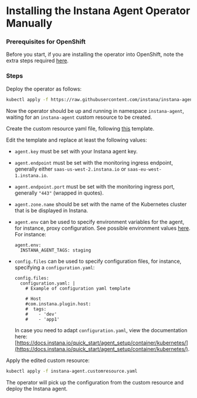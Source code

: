 Installing the Instana Agent Operator Manually
==============================================

### Prerequisites for OpenShift

Before you start, if you are installing the operator into OpenShift, note the extra steps required [here](openshift.md).

### Steps

Deploy the operator as follows:

```bash
kubectl apply -f https://raw.githubusercontent.com/instana/instana-agent-operator/master/deploy/instana-agent-operator.yaml
```

Now the operator should be up and running in namespace `instana-agent`, waiting for an `instana-agent` custom resource to
be created.

Create the custom resource yaml file, following [this](https://github.com/instana/instana-agent-operator/blob/master/deploy/instana-agent.customresource.yaml) template.

Edit the template and replace at least the following values:

  * `agent.key` must be set with your Instana agent key.
  * `agent.endpoint` must be set with the monitoring ingress endpoint, generally either `saas-us-west-2.instana.io` or `saas-eu-west-1.instana.io`.
  * `agent.endpoint.port` must be set with the monitoring ingress port, generally `"443"` (wrapped in quotes).
  * `agent.zone.name` should be set with the name of the Kubernetes cluster that is be displayed in Instana.
  * `agent.env` can be used to specify environment variables for the agent, for instance, proxy configuration. See possible environment values [here](https://docs.instana.io/quick_start/agent_setup/container/docker/). For instance:

        agent.env:
          INSTANA_AGENT_TAGS: staging

  * `config.files` can be used to specify configuration files, for instance, specifying a `configuration.yaml`:

        config.files:
          configuration.yaml: |
            # Example of configuration yaml template

            # Host
            #com.instana.plugin.host:
            #  tags:
            #    - 'dev'
            #    - 'app1'

     In case you need to adapt `configuration.yaml`, view the documentation here: [https://docs.instana.io/quick_start/agent_setup/container/kubernetes/](https://docs.instana.io/quick_start/agent_setup/container/kubernetes/).

Apply the edited custom resource:

```bash
kubectl apply -f instana-agent.customresource.yaml
```

The operator will pick up the configuration from the custom resource and deploy the Instana agent.
